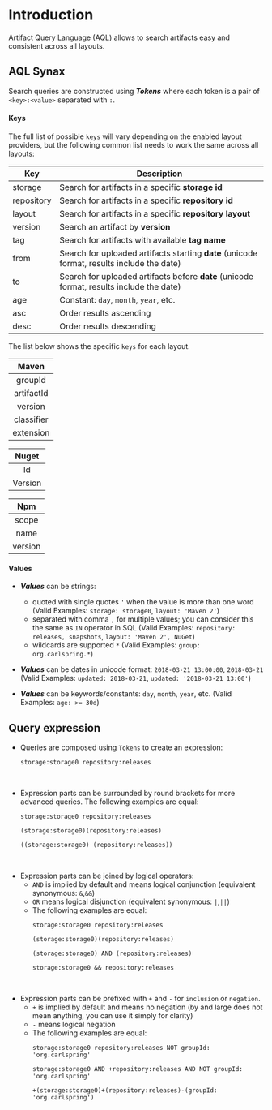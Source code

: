 # Introduction

Artifact Query Language (AQL) allows to search artifacts easy and consistent across all layouts. 

## AQL Synax

Search queries are constructed using _**Tokens**_ where each token is a pair of `<key>:<value>` separated with `:`.

#### Keys

The full list of possible `keys` will vary depending on the enabled layout providers, but the following common list needs to work the same across all layouts:

| Key        | Description     | 
| ---------- |---------------- |
| storage    | Search for artifacts in a specific **storage id**|
| repository | Search for artifacts in a specific **repository id**|
| layout     | Search for artifacts in a specific **repository layout**|
| version    | Search an artifact by **version**|
| tag        | Search for artifacts with available **tag name**|
| from       | Search for uploaded artifacts starting **date** (unicode format, results include the date)|
| to         | Search for uploaded artifacts before **date** (unicode format, results include the date)|
| age        | Constant: `day`, `month`, `year`, etc.|
| asc        | Order results ascending|
| desc       | Order results descending|


The list below shows the specific `keys` for each layout.

| Maven          | 
| :------------: |
| groupId        |
| artifactId     |
| version        |
| classifier     |
| extension      |

| Nuget          | 
| :------------: |
| Id             |
| Version        |

| Npm            | 
| :------------: |
| scope          |
| name           |
| version        |

#### Values

* _**Values**_ can be strings:
    * quoted with single quotes `'` when the value is more than one word (Valid Examples: `storage: storage0`, `layout: 'Maven 2'`)
    * separated with comma `,` for multiple values; you can consider this the same as `IN` operator in SQL  (Valid Examples: `repository: releases, snapshots`, `layout: 'Maven 2', NuGet`)
    * wildcards are supported `*` (Valid Examples: `group: org.carlspring.*`)

* _**Values**_ can be dates in unicode format: `2018-03-21 13:00:00`, `2018-03-21` (Valid Examples: `updated: 2018-03-21`, `updated: '2018-03-21 13:00'`)

* _**Values**_ can be keywords/constants: `day`, `month`, `year`, etc. (Valid Examples: `age: >= 30d`)

## Query expression

* Queries are composed using `Tokens` to create an expression:
    ```
    storage:storage0 repository:releases
    ```
&nbsp;    

* Expression parts can be surrounded by round brackets for more advanced queries. The following examples are equal: 
    ```
    storage:storage0 repository:releases
    ``` 
    ```
    (storage:storage0)(repository:releases)
    ```
    ```
    ((storage:storage0) (repository:releases))
    ```
&nbsp;    
* Expression parts can be joined by logical operators:
    * `AND` is implied by default and means logical conjunction (equivalent synonymous: `&`,`&&`)
    * `OR` means logical disjunction (equivalent synonymous: `|`,`||`)
    * The following examples are equal:
        ```
        storage:storage0 repository:releases
        ```
        ```
        (storage:storage0)(repository:releases)
        ``` 
        ```
        (storage:storage0) AND (repository:releases)
        ``` 
        ```
        storage:storage0 && repository:releases
        ```
&nbsp;    
* Expression parts can be prefixed with `+` and `-` for `inclusion` or `negation`. 
    * `+` is implied by default and means no negation (by and large does not mean anything, you can use it simply for clarity)
    * `-` means logical negation
    * The following examples are equal:
        ```
        storage:storage0 repository:releases NOT groupId: 'org.carlspring'
        ```
        ```
        storage:storage0 AND +repository:releases AND NOT groupId: 'org.carlspring'
        ``` 
        ```
        +(storage:storage0)+(repository:releases)-(groupId: 'org.carlspring')
        ``` 
